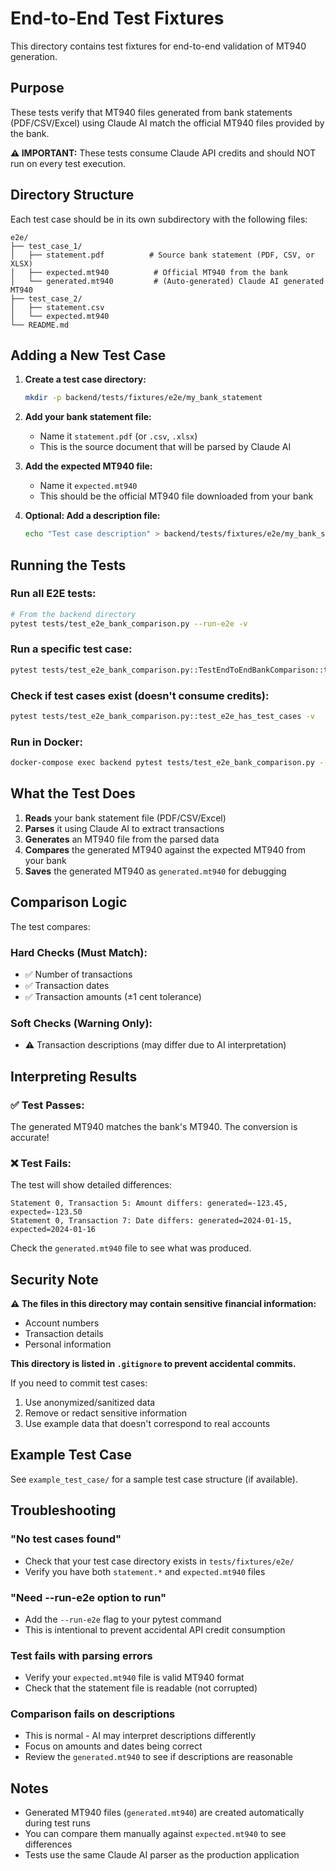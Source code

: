 # End-to-End Test Fixtures

This directory contains test fixtures for end-to-end validation of MT940 generation.

## Purpose

These tests verify that MT940 files generated from bank statements (PDF/CSV/Excel) using Claude AI match the official MT940 files provided by the bank.

**⚠️ IMPORTANT:** These tests consume Claude API credits and should NOT run on every test execution.

## Directory Structure

Each test case should be in its own subdirectory with the following files:

```
e2e/
├── test_case_1/
│   ├── statement.pdf          # Source bank statement (PDF, CSV, or XLSX)
│   ├── expected.mt940          # Official MT940 from the bank
│   └── generated.mt940         # (Auto-generated) Claude AI generated MT940
├── test_case_2/
│   ├── statement.csv
│   └── expected.mt940
└── README.md
```

## Adding a New Test Case

1. **Create a test case directory:**
   ```bash
   mkdir -p backend/tests/fixtures/e2e/my_bank_statement
   ```

2. **Add your bank statement file:**
   - Name it `statement.pdf` (or `.csv`, `.xlsx`)
   - This is the source document that will be parsed by Claude AI

3. **Add the expected MT940 file:**
   - Name it `expected.mt940`
   - This should be the official MT940 file downloaded from your bank

4. **Optional: Add a description file:**
   ```bash
   echo "Test case description" > backend/tests/fixtures/e2e/my_bank_statement/README.txt
   ```

## Running the Tests

### Run all E2E tests:
```bash
# From the backend directory
pytest tests/test_e2e_bank_comparison.py --run-e2e -v
```

### Run a specific test case:
```bash
pytest tests/test_e2e_bank_comparison.py::TestEndToEndBankComparison::test_pdf_to_mt940_matches_bank[my_bank_statement] --run-e2e -v
```

### Check if test cases exist (doesn't consume credits):
```bash
pytest tests/test_e2e_bank_comparison.py::test_e2e_has_test_cases -v
```

### Run in Docker:
```bash
docker-compose exec backend pytest tests/test_e2e_bank_comparison.py --run-e2e -v
```

## What the Test Does

1. **Reads** your bank statement file (PDF/CSV/Excel)
2. **Parses** it using Claude AI to extract transactions
3. **Generates** an MT940 file from the parsed data
4. **Compares** the generated MT940 against the expected MT940 from your bank
5. **Saves** the generated MT940 as `generated.mt940` for debugging

## Comparison Logic

The test compares:

### Hard Checks (Must Match):
- ✅ Number of transactions
- ✅ Transaction dates
- ✅ Transaction amounts (±1 cent tolerance)

### Soft Checks (Warning Only):
- ⚠️ Transaction descriptions (may differ due to AI interpretation)

## Interpreting Results

### ✅ Test Passes:
The generated MT940 matches the bank's MT940. The conversion is accurate!

### ❌ Test Fails:
The test will show detailed differences:
```
Statement 0, Transaction 5: Amount differs: generated=-123.45, expected=-123.50
Statement 0, Transaction 7: Date differs: generated=2024-01-15, expected=2024-01-16
```

Check the `generated.mt940` file to see what was produced.

## Security Note

**⚠️ The files in this directory may contain sensitive financial information:**
- Account numbers
- Transaction details
- Personal information

**This directory is listed in `.gitignore` to prevent accidental commits.**

If you need to commit test cases:
1. Use anonymized/sanitized data
2. Remove or redact sensitive information
3. Use example data that doesn't correspond to real accounts

## Example Test Case

See `example_test_case/` for a sample test case structure (if available).

## Troubleshooting

### "No test cases found"
- Check that your test case directory exists in `tests/fixtures/e2e/`
- Verify you have both `statement.*` and `expected.mt940` files

### "Need --run-e2e option to run"
- Add the `--run-e2e` flag to your pytest command
- This is intentional to prevent accidental API credit consumption

### Test fails with parsing errors
- Verify your `expected.mt940` file is valid MT940 format
- Check that the statement file is readable (not corrupted)

### Comparison fails on descriptions
- This is normal - AI may interpret descriptions differently
- Focus on amounts and dates being correct
- Review the `generated.mt940` to see if descriptions are reasonable

## Notes

- Generated MT940 files (`generated.mt940`) are created automatically during test runs
- You can compare them manually against `expected.mt940` to see differences
- Tests use the same Claude AI parser as the production application
